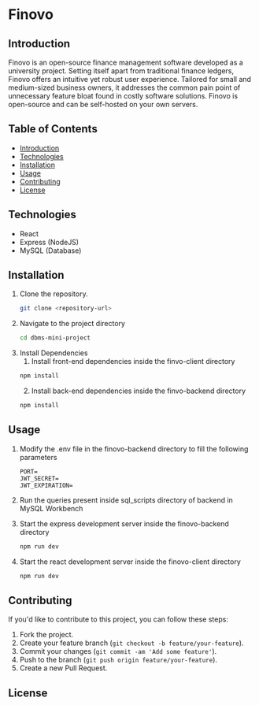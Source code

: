 # Finovo

## Introduction

Finovo is an open-source finance management software developed as a university project. Setting itself apart from traditional finance ledgers, Finovo offers an intuitive yet robust user experience. Tailored for small and medium-sized business owners, it addresses the common pain point of unnecessary feature bloat found in costly software solutions. Finovo is open-source and can be self-hosted on your own servers.

## Table of Contents

- [Introduction](#introduction)
- [Technologies](#technologies)
- [Installation](#installation)
- [Usage](#usage)
- [Contributing](#contributing)
- [License](#license)

## Technologies

- React
- Express (NodeJS)
- MySQL (Database)

## Installation

1. Clone the repository.
   ```bash
   git clone <repository-url>
   ```
2. Navigate to the project directory
   ```bash
   cd dbms-mini-project
   ```
3. Install Dependencies
   1. Install front-end dependencies inside the finvo-client directory
   ```bash
   npm install
   ```
   2. Install back-end dependencies inside the finvo-backend directory
   ```bash
   npm install
   ```

## Usage

1. Modify the .env file in the finovo-backend directory to fill the following parameters
   ```env
   PORT=
   JWT_SECRET=
   JWT_EXPIRATION=
   ```
2. Run the queries present inside sql_scripts directory of backend in MySQL Workbench

3. Start the express development server inside the finovo-backend directory

   ```bash
   npm run dev
   ```

4. Start the react development server inside the finovo-client directory
   ```bash
   npm run dev
   ```

## Contributing

If you'd like to contribute to this project, you can follow these steps:

1. Fork the project.
2. Create your feature branch (`git checkout -b feature/your-feature`).
3. Commit your changes (`git commit -am 'Add some feature'`).
4. Push to the branch (`git push origin feature/your-feature`).
5. Create a new Pull Request.

## License
